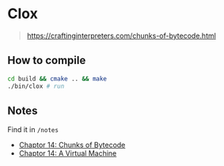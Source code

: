 # Clox

> https://craftinginterpreters.com/chunks-of-bytecode.html

## How to compile

```sh
cd build && cmake .. && make
./bin/clox # run
```

## Notes 

Find it in `/notes`

- [Chaptor 14: Chunks of Bytecode](./notes/chaptor14.md)
- [Chaptor 14: A Virtual Machine](./notes/chaptor15.md)